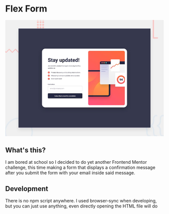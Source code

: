 # Flex Form

![Design preview for the Newsletter sign-up form with success message coding challenge](./design/desktop-preview.jpg)

## What's this?

I am bored at school so I decided to do yet another Frontend Mentor challenge, this time making a form that displays a confirmation message after you submit the form with your email inside said message.

## Development

There is no npm script anywhere. I used browser-sync when developing, but you can just use anything, even directly opening the HTML file will do

